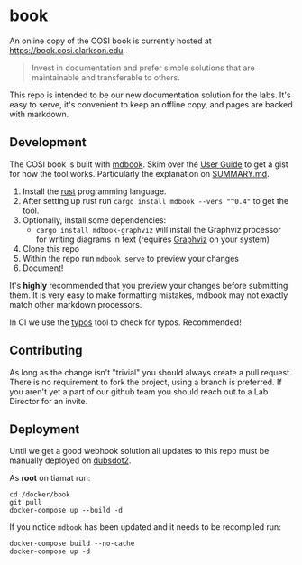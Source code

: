 # book

An online copy of the COSI book is currently hosted at https://book.cosi.clarkson.edu.

> Invest in documentation and prefer simple solutions that are maintainable and transferable to others.

This repo is intended to be our new documentation solution for the labs. It's easy to serve, it's convenient to keep an offline copy, and pages are backed with markdown.

## Development 

The COSI book is built with [mdbook](https://github.com/rust-lang/mdBook). Skim over the [User Guide](https://rust-lang.github.io/mdBook/) to get a gist for how the tool works. Particularly the explanation on [SUMMARY.md](https://rust-lang.github.io/mdBook/format/summary.html).

1. Install the [rust](https://rustup.rs/) programming language.
2. After setting up rust run `cargo install mdbook --vers "^0.4"` to get the tool.
3. Optionally, install some dependencies:
	- `cargo install mdbook-graphviz` will install the Graphviz processor for writing diagrams in text (requires [Graphviz](https://graphviz.org/) on your system)
4. Clone this repo
5. Within the repo run `mdbook serve` to preview your changes
6. Document!

It's **highly** recommended that you preview your changes before submitting them. It is very easy to make formatting mistakes, mdbook may not exactly match other markdown processors.

In CI we use the [typos](https://github.com/crate-ci/typos) tool to check for typos. Recommended!

## Contributing

As long as the change isn't "trivial" you should always create a pull request. There is no requirement to fork the project, using a branch is preferred. If you aren't yet a part of our github team you should reach out to a Lab Director for an invite.

## Deployment

Until we get a good webhook solution all updates to this repo must be manually deployed on [dubsdot2](https://book.cosi.clarkson.edu/infrastructure/vms.html#dubsdot2). 

As **root** on tiamat run:

```
cd /docker/book
git pull
docker-compose up --build -d
```

If you notice `mdbook` has been updated and it needs to be recompiled run:
```
docker-compose build --no-cache
docker-compose up -d
```
